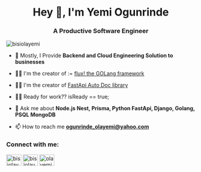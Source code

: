 <h1 align="center">Hey 👋, I'm Yemi Ogunrinde</h1>
<h3 align="center"> A Productive Software Engineer</h3>

<p align="left"> <img src="https://komarev.com/ghpvc/?username=bisiolayemi&label=Profile%20views&color=0e75b6&style=flat" alt="bisiolayemi" /> </p>


- 👯 Mostly, I Provide **Backend and Cloud Engineering Solution to businesses**

-  👨‍💻 I'm the creator of := <a href="https://goflux.online"> flux! the GOLang framework </a>

- 👨‍💻 I'm the creator of <a href="https://pypi.org/project/fastapi-autodoc/">FastApi Auto Doc library</a>

- 👨‍💻 Ready for work?? isReady == true;

- 💬 Ask me about **Node.js Nest, Prisma, Python FastApi, Django, Golang, PSQL MongoDB**

- 📫 How to reach me **ogunrinde_olayemi@yahoo.com**

<h3 align="left">Connect with me:</h3>
<p align="left">
<a href="https://dev.to/bisiolayemi" target="blank"><img align="center" src="https://raw.githubusercontent.com/rahuldkjain/github-profile-readme-generator/master/src/images/icons/Social/devto.svg" alt="bisiolayemi" height="30" width="40" /></a>
<a href="https://twitter.com/bisiolayemi1" target="blank"><img align="center" src="https://raw.githubusercontent.com/rahuldkjain/github-profile-readme-generator/master/src/images/icons/Social/twitter.svg" alt="bisiolayemi1" height="30" width="40" /></a>
<a href="https://linkedin.com/in/yemiogunrinde" target="blank"><img align="center" src="https://raw.githubusercontent.com/rahuldkjain/github-profile-readme-generator/master/src/images/icons/Social/linked-in-alt.svg" alt="olayemi-ogunrinde" height="30" width="40" /></a>
</p>

